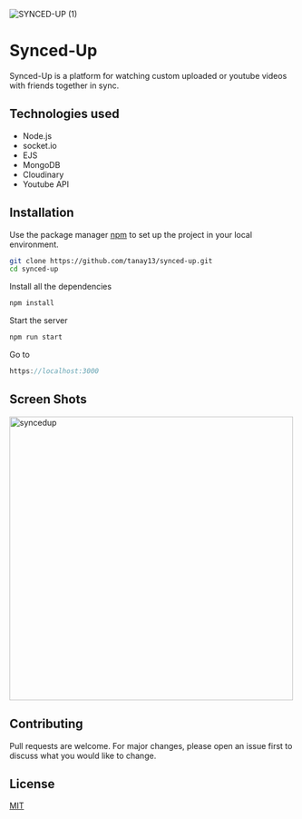 ![SYNCED-UP (1)](https://user-images.githubusercontent.com/61361310/123814571-6a8a8100-d913-11eb-8cf0-d7279881af4c.png)

# Synced-Up

Synced-Up is a platform for watching custom uploaded or youtube videos with friends together in sync.

## Technologies used

- Node.js
- socket.io
- EJS
- MongoDB
- Cloudinary
- Youtube API

## Installation

Use the package manager [npm](https://www.npmjs.com/) to set up the project in your local environment.

```bash
git clone https://github.com/tanay13/synced-up.git
cd synced-up
```

Install all the dependencies

```bash
npm install
```

Start the server

```bash
npm run start
```

Go to

```js
https://localhost:3000

```

## Screen Shots

<img width="500" alt="syncedup" src="https://user-images.githubusercontent.com/61361310/123556154-3a25d400-d7a7-11eb-8058-04db62f947c8.PNG">

## Contributing

Pull requests are welcome. For major changes, please open an issue first to discuss what you would like to change.

## License

[MIT](https://choosealicense.com/licenses/mit/)
